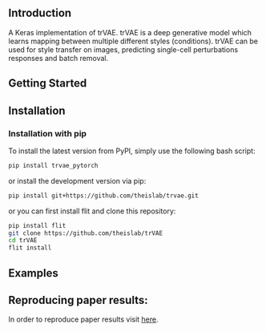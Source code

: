 ## Introduction
A Keras  implementation of trVAE. trVAE is a deep generative model which learns mapping between multiple different styles (conditions). trVAE can be used for style transfer on images, predicting single-cell perturbations responses and batch removal.
## Getting Started

## Installation

### Installation with pip
To install the latest version from PyPI, simply use the following bash script:
```bash
pip install trvae_pytorch
```
or install the development version via pip: 
```bash
pip install git+https://github.com/theislab/trvae.git
```

or you can first install flit and clone this repository:
```bash
pip install flit
git clone https://github.com/theislab/trVAE
cd trVAE
flit install
```

## Examples

## Reproducing paper results:
In order to reproduce paper results visit [here](https://github.com/Naghipourfar/trVAE_reproducibility).